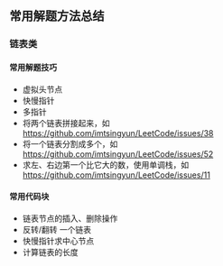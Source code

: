 ## 常用解题方法总结

### 链表类

#### 常用解题技巧
- 虚拟头节点
- 快慢指针
- 多指针
- 将两个链表拼接起来，如 https://github.com/imtsingyun/LeetCode/issues/38
- 将一个链表分割成多个，如 https://github.com/imtsingyun/LeetCode/issues/52
- 求左、右边第一个比它大的数，使用单调栈，如 https://github.com/imtsingyun/LeetCode/issues/11

#### 常用代码块
- 链表节点的插入、删除操作
- 反转/翻转 一个链表
- 快慢指针求中心节点
- 计算链表的长度

